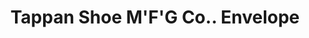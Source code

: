 ---
doi: 10.7916/D8N02JP8
date_other: '1895'
date_other_textual: '1895'
form: printed ephemera
genre:
- Envelopes
name:
- Tappan Shoe M'F'G Co.
object_in_context_url: https://biggert.cul.columbia.edu/items/view/ave_biggert_01750
subject_hierarchical_geographic:
- Muncie, Indiana, United States
subject_name:
- Tappan Shoe M'F'G Co.
title: Tappan Shoe M'F'G Co.. Envelope
sort_title: Tappan Shoe M'F'G Co.. Envelope
call_number: ave_biggert_01750
coordinates:
- 40.19333333333333,-85.38805555555557
pid: ave_biggert_01750
identifiers: ave_biggert_01750
permalink: /biggert/ave_biggert_01750/
layout: iiif-image-page
---